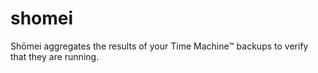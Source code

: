 shomei
======

Shōmei aggregates the results of your Time Machine™ backups to verify that they are running.